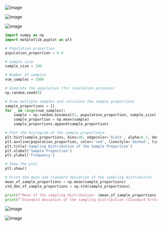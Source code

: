 ![image](https://github.com/yangshiteng/Data-Science-Learning-Path/assets/60442877/f8d5dab8-c656-4ef2-95e7-20bc8a2f6e2b)

![image](https://github.com/yangshiteng/Data-Science-Learning-Path/assets/60442877/29b14303-0d19-439d-afc9-2886ebcb24ca)

![image](https://github.com/yangshiteng/Data-Science-Learning-Path/assets/60442877/be08d1cb-8a64-443c-8487-509f22d9fc01)

```python
import numpy as np
import matplotlib.pyplot as plt

# Population proportion
population_proportion = 0.6

# Sample size
sample_size = 100

# Number of samples
num_samples = 1000

# Generate the population (for simulation purposes)
np.random.seed(0)

# Draw multiple samples and calculate the sample proportions
sample_proportions = []
for _ in range(num_samples):
    sample = np.random.binomial(1, population_proportion, sample_size)
    sample_proportion = np.mean(sample)
    sample_proportions.append(sample_proportion)

# Plot the histogram of the sample proportions
plt.hist(sample_proportions, bins=30, edgecolor='black', alpha=0.7, density=True)
plt.axvline(population_proportion, color='red', linestyle='dashed', linewidth=1)
plt.title('Sampling Distribution of the Sample Proportion')
plt.xlabel('Sample Proportion')
plt.ylabel('Frequency')

# Show the plot
plt.show()

# Print the mean and standard deviation of the sampling distribution
mean_of_sample_proportions = np.mean(sample_proportions)
std_dev_of_sample_proportions = np.std(sample_proportions)

print(f"Mean of the sampling distribution: {mean_of_sample_proportions:.4f}")
print(f"Standard deviation of the sampling distribution (Standard Error): {std_dev_of_sample_proportions:.4f}")
```
![image](https://github.com/yangshiteng/Data-Science-Learning-Path/assets/60442877/e5b1093e-3b35-4b3a-bda0-fe7b25df4a6f)

![image](https://github.com/yangshiteng/Data-Science-Learning-Path/assets/60442877/cfeb4128-6160-4bbd-af76-371f4a217a24)




